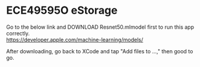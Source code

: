 # ECE49595O eStorage

Go to the below link and DOWNLOAD Resnet50.mlmodel first to run this app correctly.  
https://developer.apple.com/machine-learning/models/

After downloading, go back to XCode and tap "Add files to ...," then good to go. 
